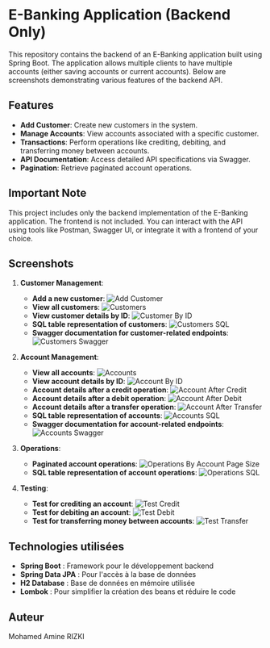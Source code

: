 # E-Banking Application (Backend Only)

This repository contains the backend of an E-Banking application built using Spring Boot. The application allows multiple clients to have multiple accounts (either saving accounts or current accounts). Below are screenshots demonstrating various features of the backend API.

## Features

- **Add Customer**: Create new customers in the system.
- **Manage Accounts**: View accounts associated with a specific customer.
- **Transactions**: Perform operations like crediting, debiting, and transferring money between accounts.
- **API Documentation**: Access detailed API specifications via Swagger.
- **Pagination**: Retrieve paginated account operations.

## Important Note

This project includes only the backend implementation of the E-Banking application. The frontend is not included. You can interact with the API using tools like Postman, Swagger UI, or integrate it with a frontend of your choice.

## Screenshots

1. **Customer Management**:

   - **Add a new customer**:
     ![Add Customer](Screenshots/AddCustomer.png)
   - **View all customers**:
     ![Customers](Screenshots/customers.png)
   - **View customer details by ID**:
     ![Customer By ID](Screenshots/customerById.png)
   - **SQL table representation of customers**:
     ![Customers SQL](Screenshots/customersSQL.png)
   - **Swagger documentation for customer-related endpoints**:
     ![Customers Swagger](Screenshots/customersSwagger.png)

2. **Account Management**:

   - **View all accounts**:
     ![Accounts](Screenshots/accounts.png)
   - **View account details by ID**:
     ![Account By ID](Screenshots/accountById.png)
   - **Account details after a credit operation**:
     ![Account After Credit](Screenshots/AccountAfterCredit.png)
   - **Account details after a debit operation**:
     ![Account After Debit](Screenshots/AccountAfterDebit.png)
   - **Account details after a transfer operation**:
     ![Account After Transfer](Screenshots/accountAfterTransfer.png)
   - **SQL table representation of accounts**:
     ![Accounts SQL](Screenshots/accountsSQL.png)
   - **Swagger documentation for account-related endpoints**:
     ![Accounts Swagger](Screenshots/accountsSwagger.png)

3. **Operations**:

   - **Paginated account operations**:
     ![Operations By Account Page Size](Screenshots/operationsByAccPageSize.png)
   - **SQL table representation of account operations**:
     ![Operations SQL](Screenshots/operationsSQL.png)

4. **Testing**:

   - **Test for crediting an account**:
     ![Test Credit](Screenshots/testCredit.png)
   - **Test for debiting an account**:
     ![Test Debit](Screenshots/testDebit.png)
   - **Test for transferring money between accounts**:
     ![Test Transfer](Screenshots/testTransfert.png)


## Technologies utilisées
- **Spring Boot** : Framework pour le développement backend
- **Spring Data JPA** : Pour l'accès à la base de données
- **H2 Database** : Base de données en mémoire utilisée
- **Lombok** : Pour simplifier la création des beans et réduire le code


## Auteur
Mohamed Amine RIZKI
